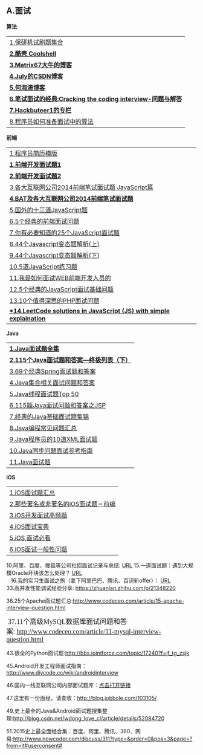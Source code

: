<h2>A.面试</h2>
<strong>算法</strong>
<table>
  <tr>
    <td><a href="http://www.guolanzhe.com/?p=582#more-582">1.保研机试刷题集合</a></td>
  </tr>
  <tr>
    <td><a href="http://coolshell.cn/"><strong>2.酷壳&nbsp;Coolshell</strong></a></td>
  </tr>
  <tr>
    <td><a href="http://www.matrix67.com/blog/"><strong>3.Matrix67大牛的博客</strong></a></td>
  </tr>
  <tr>
    <td><a href="http://blog.csdn.net/v_JULY_v"><strong>4.July的CSDN博客</strong></a></td>
  </tr>
  <tr>
    <td><a href="http://zhedahht.blog.163.com/"><strong>5.何海涛博客</strong></a></td>
  </tr>
  <tr>
    <td><a href="http://www.hawstein.com/posts/ctci-solutions-contents.html"><strong>6.笔试面试的经典:Cracking the coding interview-问题与解答</strong></a></td>
  </tr>
  <tr>
    <td><a href="http://blog.csdn.net/hackbuteer1"><strong>7.Hackbuteer1的专栏</strong></a></td>
  </tr>
   <tr>
    <td><a href="http://bbs.jointforce.com/topic/16983">8.程序员如何准备面试中的算法</a></td>
  </tr>
  
</table>

<strong>前端</strong>
<table>
  <tr>
    <td><a href="https://github.com/geekcompany/ResumeSample">1.程序员简历模版</a></td>
  </tr>
  <tr>
    <td><a href="https://github.com/markyun/My-blog/tree/master/Front-end-Developer-Questions/Questions-and-Answers?utm_source=ourjs.com"><strong>1.前端开发面试题1</strong></a></td>
  </tr>
  <tr>
    <td><a href="https://github.com/hawx1993/Front-end-Interview-questions"><strong>2.前端开发面试题2</strong></a></td>
  </tr>
   <tr>
    <td><a href="http://www.codeceo.com/article/2014-javascript-interview.html">3.各大互联网公司2014前端笔试面试题 JavaScript篇</a></td>
  </tr>
  <tr>
    <td><a href="http://www.cnblogs.com/coco1s/category/831730.html"><strong>4.BAT及各大互联网公司2014前端笔试面试题</strong></a></td>
  </tr>
  <tr>
    <td><a href="http://www.58maisui.com/2016/06/03/a-88/">5.国外的十三道JavaScript题</a></td>
  </tr>
  <tr>
    <td><a href="http://ourjs.com/detail/542152eb91e3afe823000004">6.5个经典的前端面试问题</a></td>
  </tr>
  <tr>
    <td><a href="http://www.open-open.com/lib/view/open1451796617120.html">7.你有必要知道的25个JavaScript面试题</a></td>
  </tr>
  <tr>
    <td><a href="https://segmentfault.com/a/1190000005681454">8.44个Javascript变态题解析(上)</a></td>
  </tr>
  <tr>
    <td><a href="https://segmentfault.com/a/1190000005682214">9.44个Javascript变态题解析(下)</a></td>
  </tr>
  <tr>
    <td><a href="http://www.spotty.com.cn/archives/99/">10.5道JavaScript练习题</a></td>
  </tr>
  <tr>
    <td><a href="http://www.techug.com/interviewing-a-front-end-developer">11.我是如何面试WEB前端开发人员的</a></td>
  </tr>
  <tr>
    <td><a href="http://www.codeceo.com/article/5-javascript-interview-question.html">12.5个经典的JavaScript面试基础问题</a></td>
  </tr>
  <tr>
    <td><a href="http://www.58maisui.com/2016/05/01/article-61/">13.10个值得深思的PHP面试问题</a></td>
  </tr>
  <tr>
    <td><a href="https://github.com/hanzichi/leetcode"><strong>*14.LeetCode solutions in JavaScript (JS) with simple explaination</strong></a></td>
  </tr>
</table>

<strong>Java</strong>
<table>
  <tr>
    <td><a href="http://blog.csdn.net/jackfrued/article/details/44921941"><strong>1.Java面试题全集</strong></a></td>
  </tr>
  <tr>
    <td><a href="http://www.importnew.com/11028.html"><strong>2.115个Java面试题和答案&mdash;终极列表（下）</strong></a></td>
  </tr>
  <tr>
    <td><a href="http://developer.51cto.com/art/201605/510561.htm?utm_source=tuicool&amp;utm_medium=referral">3.69个经典Spring面试题和答案</a></td>
  </tr>
  <tr>
    <td><a href="http://codecloud.net/java-set-interviews-7716.html">4.Java集合相关面试问题和答案</a></td>
  </tr>
  <tr>
    <td><a href="http://www.importnew.com/12773.html">5.Java线程面试题Top 50</a></td>
  </tr>
  <tr>
    <td><a href="http://www.zicheng.net/article/68.htm">6.115题Java面试问题和答案之JSP</a></td>
  </tr>
  <tr>
    <td><a href="http://www.codeceo.com/article/java-interview-question.html">7.经典的Java基础面试题集锦</a></td>
  </tr>
  <tr>
    <td><a href="http://www.codeceo.com/article/java-programming-tips.html">8.Java编程常见问题汇总</a></td>
  </tr>
  <tr>
    <td><a href="http://www.codeceo.com/article/10-xml-questions-java-programmer.html">9.Java程序员的10道XML面试题</a></td>
  </tr>
  <tr>
    <td><a href="http://www.codeceo.com/article/java-asy-interview.html">10.Java同步问题面试参考指南</a></td>
  </tr>
  <tr>
    <td><a href="http://coderknock.com/blog/2016/04/08/Interview.html">11.Java面试题</a></td>
  </tr>
</table>

<strong>iOS</strong>
<table>
  <tr>
    <td><a href="http://www.cocoachina.com/programmer/20151019/13746.html">1.iOS面试题汇总</a></td>
  </tr>
  <tr>
    <td><a href="http://www.jianshu.com/p/8f16613861fa">2.那些著名或非著名的iOS面试题－前编</a></td>
  </tr>
  <tr>
    <td><a href="http://www.58maisui.com/2016/05/04/article-98/">3.iOS开发面试高频题</a></td>
  </tr>
  <tr>
    <td><a href="http://www.henishuo.com/ios-interview-entrance/">4.iOS面试宝典</a></td>
  </tr>
  <tr>
    <td><a href="http://www.jianshu.com/p/5d2163640e26">5.iOS,面试必看</a></td>
  </tr>
  <tr>
    <td><a href="http://www.cocoachina.com/programmer/20160113/14976.html">6.iOS面试一般性问题</a></td>
  </tr>
</table>

10.阿里、百度、搜狐等公司社招面试记录与总结:
<a href="http://www.cnblogs.com/binyue/p/4015884.html" target="_blank">URL</a>
15.一道面试题：遇到大规模Oracle坏块该怎么处理？
<a href="http://www.58maisui.com/2016/05/22/a-4/" target="_blank">URL</a>
<br />
&nbsp;&nbsp; 16.我的实习生面试之旅（拿下阿里巴巴、腾讯、百词斩offer）：
<a href="http://blog.csdn.net/mxm691292118/article/details/51261266" target="_blank">URL</a>
<br />
33.高并发性能调试经验分享:&nbsp;<a href="https://zhuanlan.zhihu.com/p/21348220" target="_blank">https://zhuanlan.zhihu.com/p/21348220</a></span></p>
36.25个Apache面试题汇总:<a href="http://www.codeceo.com/article/15-apache-interview-question.html" target="_blank">http://www.codeceo.com/article/15-apache-interview-question.html</a></span></p>
<p align="left"><span style="font-family: 宋体; font-size: 18px;">&nbsp;37.11个高级MySQL数据库面试问题和答案:&nbsp;<a href="http://www.codeceo.com/article/11-mysql-interview-question.html" target="_blank">http://www.codeceo.com/article/11-mysql-interview-question.html</a></span></p>
43.很全的Python面试题:<a href="http://bbs.jointforce.com/topic/17240?f=jf_tg_zsjk" target="_blank">http://bbs.jointforce.com/topic/17240?f=jf_tg_zsjk</a></span></p>
45.Android开发工程师面试指南：<a href="http://www.diycode.cc/wiki/androidinterview" target="_blank">http://www.diycode.cc/wiki/androidinterview</a></span></p>
46.国内一线互联网公司内部面试题库：<a href="https://github.com/JackyAndroid/AndroidInterview-Q-A/blob/master/README-CN.md" target="_blank">点击打开链接</a></span></p>
47.这里有一份面经，请查收：<a href="http://blog.jobbole.com/103105/" target="_blank">http://blog.jobbole.com/103105/</a></span></p>
49.史上最全的Java&amp;Android面试题搜集整理:<a href="http://blog.csdn.net/wdong_love_cl/article/details/52084720" target="_blank">http://blog.csdn.net/wdong_love_cl/article/details/52084720</a></span></p>
51.2015史上最全面经合集：百度、阿里、腾讯、360、网易:<a href="http://www.nowcoder.com/discuss/311?type=&amp;order=0&amp;pos=3&amp;page=?from=lt#userconsent#" target="_blank">http://www.nowcoder.com/discuss/311?type=&amp;order=0&amp;pos=3&amp;page=?from=lt#userconsent#</a></span></p>

